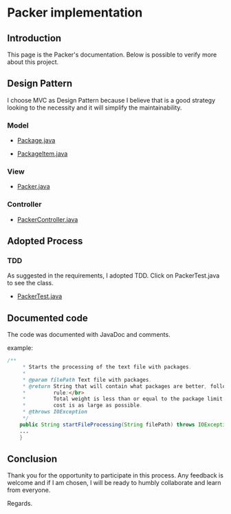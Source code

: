 # Packer implementation

## Introduction

This page is the Packer's documentation. Below is possible to verify more about this project.

## Design Pattern

I choose MVC as Design Pattern because I believe that is a good strategy looking to the necessity and it will simplify the maintainability.

### Model

- <a href="https://github.com/jeremiasrg/packer/blob/main/src/main/java/com/mobiquity/packer/model/Package.java">Package.java</a>

- <a href="https://github.com/jeremiasrg/packer/blob/main/src/main/java/com/mobiquity/packer/model/PackageItem.java">PackageItem.java</a>

### View

- <a href="https://github.com/jeremiasrg/packer/blob/main/src/main/java/com/mobiquity/packer/Packer.java">Packer.java</a>

### Controller

- <a href="https://github.com/jeremiasrg/packer/blob/main/src/main/java/com/mobiquity/packer/controller/PackerController.java">PackerController.java</a>

## Adopted Process

### TDD

As suggested in the requirements, I adopted TDD. Click on PackerTest.java to see the class.

- <a href="https://github.com/jeremiasrg/packer/blob/main/src/main/java/com/mobiquity/packer/test/PackerTest.java">PackerTest.java</a>

## Documented code

The code was documented with JavaDoc and comments.

example:

```java
/**
	 * Starts the processing of the text file with packages.
	 *
	 * @param filePath Text file with packages.
	 * @return String that will contain what packages are better, following the
	 *         rule:</br>
	 *         Total weight is less than or equal to the package limit and the total
	 *         cost is as large as possible.
	 * @throws IOException
	 */
	public String startFileProcessing(String filePath) throws IOException {
	...
	}
```

## Conclusion

Thank you for the opportunity to participate in this process. Any feedback is welcome and if I am chosen, I will be ready to humbly collaborate and learn from everyone.

Regards.
